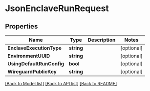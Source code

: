 # JsonEnclaveRunRequest

## Properties

Name | Type | Description | Notes
------------ | ------------- | ------------- | -------------
**EnclaveExecutionType** | **string** |  | [optional] 
**EnvironmentUUID** | **string** |  | [optional] 
**UsingDefaultRunConfig** | **bool** |  | [optional] 
**WireguardPublicKey** | **string** |  | [optional] 

[[Back to Model list]](../README.md#documentation-for-models) [[Back to API list]](../README.md#documentation-for-api-endpoints) [[Back to README]](../README.md)


